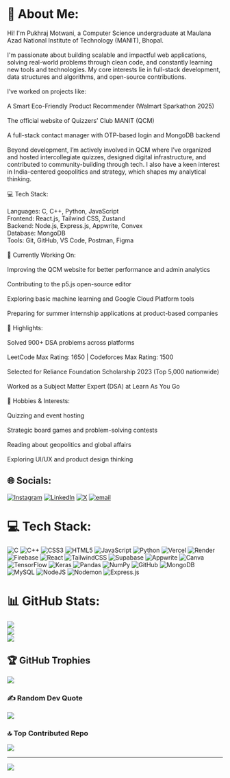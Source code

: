 # 💫 About Me:
Hi! I'm Pukhraj Motwani, a Computer Science undergraduate at Maulana Azad National Institute of Technology (MANIT), Bhopal.<br><br>I'm passionate about building scalable and impactful web applications, solving real-world problems through clean code, and constantly learning new tools and technologies. My core interests lie in full-stack development, data structures and algorithms, and open-source contributions.<br><br>I’ve worked on projects like:<br><br>A Smart Eco-Friendly Product Recommender (Walmart Sparkathon 2025)<br><br>The official website of Quizzers’ Club MANIT (QCM)<br><br>A full-stack contact manager with OTP-based login and MongoDB backend<br><br>Beyond development, I’m actively involved in QCM where I’ve organized and hosted intercollegiate quizzes, designed digital infrastructure, and contributed to community-building through tech. I also have a keen interest in India-centered geopolitics and strategy, which shapes my analytical thinking.<br><br>💻 Tech Stack:<br><br>Languages: C, C++, Python, JavaScript<br>Frontend: React.js, Tailwind CSS, Zustand<br>Backend: Node.js, Express.js, Appwrite, Convex<br>Database: MongoDB<br>Tools: Git, GitHub, VS Code, Postman, Figma<br><br>🚀 Currently Working On:<br><br>Improving the QCM website for better performance and admin analytics<br><br>Contributing to the p5.js open-source editor<br><br>Exploring basic machine learning and Google Cloud Platform tools<br><br>Preparing for summer internship applications at product-based companies<br><br>🎯 Highlights:<br><br>Solved 900+ DSA problems across platforms<br><br>LeetCode Max Rating: 1650 | Codeforces Max Rating: 1500<br><br>Selected for Reliance Foundation Scholarship 2023 (Top 5,000 nationwide)<br><br>Worked as a Subject Matter Expert (DSA) at Learn As You Go<br><br>🎯 Hobbies & Interests:<br><br>Quizzing and event hosting<br><br>Strategic board games and problem-solving contests<br><br>Reading about geopolitics and global affairs<br><br>Exploring UI/UX and product design thinking


## 🌐 Socials:
[![Instagram](https://img.shields.io/badge/Instagram-%23E4405F.svg?logo=Instagram&logoColor=white)](https://instagram.com/pukhrajmotwani_23) [![LinkedIn](https://img.shields.io/badge/LinkedIn-%230077B5.svg?logo=linkedin&logoColor=white)](https://linkedin.com/in/pukhraj-motwani-21112527a) [![X](https://img.shields.io/badge/X-black.svg?logo=X&logoColor=white)](https://x.com/pm_230905) [![email](https://img.shields.io/badge/Email-D14836?logo=gmail&logoColor=white)](mailto:pukhrajmotwani239@gmail.com) 

# 💻 Tech Stack:
![C](https://img.shields.io/badge/c-%2300599C.svg?style=for-the-badge&logo=c&logoColor=white) ![C++](https://img.shields.io/badge/c++-%2300599C.svg?style=for-the-badge&logo=c%2B%2B&logoColor=white) ![CSS3](https://img.shields.io/badge/css3-%231572B6.svg?style=for-the-badge&logo=css3&logoColor=white) ![HTML5](https://img.shields.io/badge/html5-%23E34F26.svg?style=for-the-badge&logo=html5&logoColor=white) ![JavaScript](https://img.shields.io/badge/javascript-%23323330.svg?style=for-the-badge&logo=javascript&logoColor=%23F7DF1E) ![Python](https://img.shields.io/badge/python-3670A0?style=for-the-badge&logo=python&logoColor=ffdd54) ![Vercel](https://img.shields.io/badge/vercel-%23000000.svg?style=for-the-badge&logo=vercel&logoColor=white) ![Render](https://img.shields.io/badge/Render-%46E3B7.svg?style=for-the-badge&logo=render&logoColor=white) ![Firebase](https://img.shields.io/badge/firebase-%23039BE5.svg?style=for-the-badge&logo=firebase) ![React](https://img.shields.io/badge/react-%2320232a.svg?style=for-the-badge&logo=react&logoColor=%2361DAFB) ![TailwindCSS](https://img.shields.io/badge/tailwindcss-%2338B2AC.svg?style=for-the-badge&logo=tailwind-css&logoColor=white) ![Supabase](https://img.shields.io/badge/Supabase-3ECF8E?style=for-the-badge&logo=supabase&logoColor=white) ![Appwrite](https://img.shields.io/badge/Appwrite-%23FD366E.svg?style=for-the-badge&logo=appwrite&logoColor=white) ![Canva](https://img.shields.io/badge/Canva-%2300C4CC.svg?style=for-the-badge&logo=Canva&logoColor=white) ![TensorFlow](https://img.shields.io/badge/TensorFlow-%23FF6F00.svg?style=for-the-badge&logo=TensorFlow&logoColor=white) ![Keras](https://img.shields.io/badge/Keras-%23D00000.svg?style=for-the-badge&logo=Keras&logoColor=white) ![Pandas](https://img.shields.io/badge/pandas-%23150458.svg?style=for-the-badge&logo=pandas&logoColor=white) ![NumPy](https://img.shields.io/badge/numpy-%23013243.svg?style=for-the-badge&logo=numpy&logoColor=white) ![GitHub](https://img.shields.io/badge/github-%23121011.svg?style=for-the-badge&logo=github&logoColor=white) ![MongoDB](https://img.shields.io/badge/MongoDB-%234ea94b.svg?style=for-the-badge&logo=mongodb&logoColor=white) ![MySQL](https://img.shields.io/badge/mysql-4479A1.svg?style=for-the-badge&logo=mysql&logoColor=white) ![NodeJS](https://img.shields.io/badge/node.js-6DA55F?style=for-the-badge&logo=node.js&logoColor=white) ![Nodemon](https://img.shields.io/badge/NODEMON-%23323330.svg?style=for-the-badge&logo=nodemon&logoColor=%BBDEAD) ![Express.js](https://img.shields.io/badge/express.js-%23404d59.svg?style=for-the-badge&logo=express&logoColor=%2361DAFB)
# 📊 GitHub Stats:
![](https://github-readme-stats.vercel.app/api?username=pm-235779&theme=dark&hide_border=false&include_all_commits=true&count_private=true)<br/>
![](https://nirzak-streak-stats.vercel.app/?user=pm-235779&theme=dark&hide_border=false)<br/>
![](https://github-readme-stats.vercel.app/api/top-langs/?username=pm-235779&theme=dark&hide_border=false&include_all_commits=true&count_private=true&layout=compact)

## 🏆 GitHub Trophies
![](https://github-profile-trophy.vercel.app/?username=pm-235779&theme=radical&no-frame=false&no-bg=false&margin-w=4)

### ✍️ Random Dev Quote
![](https://quotes-github-readme.vercel.app/api?type=horizontal&theme=radical)

### 🔝 Top Contributed Repo
![](https://github-contributor-stats.vercel.app/api?username=pm-235779&limit=5&theme=dark&combine_all_yearly_contributions=true)

---
[![](https://visitcount.itsvg.in/api?id=pm-235779&icon=5&color=0)](https://visitcount.itsvg.in)

<!-- Proudly created with GPRM ( https://gprm.itsvg.in ) -->
